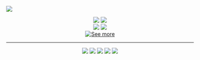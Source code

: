 <a href="https://github.com/brenocq/brenocq/blob/main/.github/scripts/animated_text/animated_text.py"><img src="https://github.com/user-attachments/assets/42ba3aa5-838b-4571-a93c-000cfa2695f9"/></a>

<div align="center">
  <div>
    <a href="https://github.com/brenocq/implot3d"><img src="https://brenocq.s3.us-east-1.amazonaws.com/readme-implot3d.svg"/></a>
    <a href="https://github.com/brenocq/atta"><img src="https://brenocq.s3.us-east-1.amazonaws.com/readme-atta.svg"/></a>
  </div>
  <div>
    <a href="https://github.com/brenocq/object-transportation"><img src="https://brenocq.s3.us-east-1.amazonaws.com/readme-object-transportation-swarm.svg"/></a>
    <a href="https://github.com/brenocq/MyMachine"><img src="https://brenocq.s3.us-east-1.amazonaws.com/readme-cpu-simulator.svg"/></a>
  </div>
  <div>
    <a href="https://brenocq.com/projects"><img src="https://github.com/user-attachments/assets/c30d32a9-4d51-4f03-843b-f553b4023898" alt="See more"/></a>
  </div>
</div>

---

<div align="center">
  <div>
    <a href="https://brenocq.com/"><img src="https://github.com/user-attachments/assets/ded181e4-ed1c-403b-bbaa-cdd0c6c960ae"/></a>
    <a href="https://www.linkedin.com/in/brenocq/"><img src="https://github.com/user-attachments/assets/120d69d3-eaf5-495f-80b8-421ad9b5b85c"/></a>
    <a href="mailto:brenocq.br@gmail.com"><img src="https://github.com/user-attachments/assets/b81303e3-6d2e-42c5-81c6-3e24a5b63f1b"/></a>
    <a href="https://orcid.org/0000-0002-7768-3474"><img src="https://github.com/user-attachments/assets/e0316eaf-109d-4c6e-ae04-7587484eba72"/></a>
    <a href="https://scholar.google.com/citations?user=nA1H9ooAAAAJ&hl=en"><img src="https://github.com/user-attachments/assets/a77c3b8a-97df-4644-be82-b975f8332b98"/></a>
  </div>
</div>

</div
